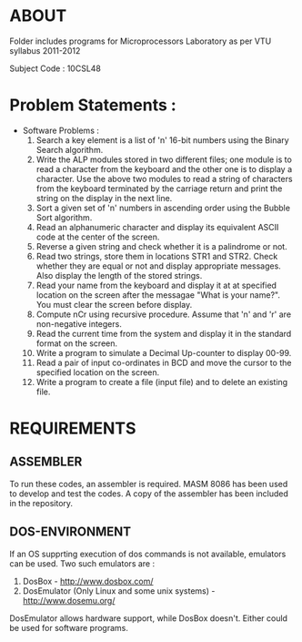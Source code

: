 # ABOUT
  Folder includes programs for Microprocessors Laboratory as per VTU syllabus 2011-2012
  
  Subject Code : 10CSL48
  
# Problem Statements : 
  * Software Problems : 
    1.  Search a key element is a list of 'n' 16-bit numbers using the Binary Search algorithm.
    2.  Write the ALP modules stored in two different files; one module is to read a character from the keyboard and the other one is to display a character. Use the above two modules to read a string of characters from the keyboard terminated by the carriage return and print the string on the display in the next line.
    3.  Sort a given set of 'n' numbers in ascending order using the Bubble Sort algorithm.
    4.  Read an alphanumeric character and display its equivalent ASCII code at the center of the screen.
    5.  Reverse a given string and check whether it is a palindrome or not.
    6.  Read two strings, store them in locations STR1 and STR2. Check whether they are equal or not and display appropriate messages. Also display the length of the stored strings.
    7.  Read your name from the keyboard and display it at at specified location on the screen after the messagae "What is your name?". You must clear the screen before display.
    8.  Compute nCr using recursive procedure. Assume that 'n' and 'r' are non-negative integers.
    9.  Read the current time from the system and display it in the standard format on the screen.
    10.  Write a program to simulate a Decimal Up-counter to display 00-99.
    11.  Read a pair of input co-ordinates in BCD and move the cursor to the specified location on the screen.
    12.  Write a program to create a file (input file) and to delete an existing file.

# REQUIREMENTS

## ASSEMBLER
  To run these codes, an assembler is required.
  MASM 8086 has been used to develop and test the codes. A copy of the assembler has been included in the repository.

## DOS-ENVIRONMENT
  If an OS supprting execution of dos commands is not available, emulators can be used.
  Two such emulators are :
  1.  DosBox - http://www.dosbox.com/
  2.  DosEmulator (Only Linux and some unix systems) - http://www.dosemu.org/

  DosEmulator allows hardware support, while DosBox doesn't. Either could be used for software programs.
